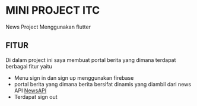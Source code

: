 # MINI PROJECT ITC 

News Project Menggunakan flutter 

## FITUR

Di dalam project ini saya membuat portal berita yang dimana terdapat berbagai fitur yaitu 
- Menu sign in dan sign up menggunakan firebase
- portal berita yang dimana berita bersifat dinamis yang diambil dari news API [NewsAPI](https://newsapi.org/)
- Terdapat sign out 

